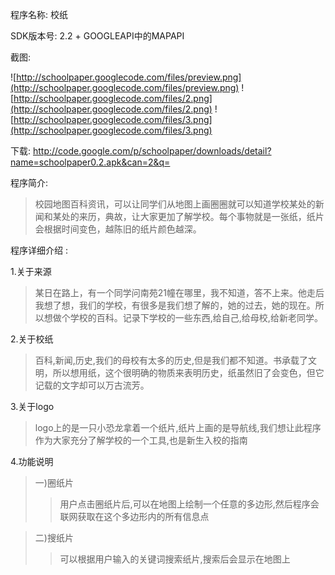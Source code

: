 程序名称:    校纸

SDK版本号:    2.2 + GOOGLEAPI中的MAPAPI

截图:

![http://schoolpaper.googlecode.com/files/preview.png](http://schoolpaper.googlecode.com/files/preview.png)
![http://schoolpaper.googlecode.com/files/2.png](http://schoolpaper.googlecode.com/files/2.png)
![http://schoolpaper.googlecode.com/files/3.png](http://schoolpaper.googlecode.com/files/3.png)

下载:
http://code.google.com/p/schoolpaper/downloads/detail?name=schoolpaper0.2.apk&can=2&q=


程序简介:

> 校园地图百科资讯，可以让同学们从地图上画圈圈就可以知道学校某处的新闻和某处的来历，典故，让大家更加了解学校。每个事物就是一张纸，纸片会根据时间变色，越陈旧的纸片颜色越深。


程序详细介绍 :

1.关于来源
> 某日在路上，有一个同学问南苑21幢在哪里，我不知道，答不上来。他走后我想了想，我们的学校，有很多是我们想了解的，她的过去，她的现在。所以想做个学校的百科。记录下学校的一些东西,给自己,给母校,给新老同学。

2.关于校纸
> 百科,新闻,历史,我们的母校有太多的历史,但是我们都不知道。书承载了文明，所以想用纸，这个很明确的物质来表明历史，纸虽然旧了会变色，但它记载的文字却可以万古流芳。

3.关于logo
> logo上的是一只小恐龙拿着一个纸片,纸片上画的是导航线,我们想让此程序作为大家充分了解学校的一个工具,也是新生入校的指南

4.功能说明
> 一)圈纸片
> > 用户点击圈纸片后,可以在地图上绘制一个任意的多边形,然后程序会联网获取在这个多边形内的所有信息点

> 二)搜纸片
> > 可以根据用户输入的关键词搜索纸片,搜索后会显示在地图上
